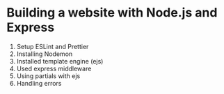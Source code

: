 # Building a website with Node.js and Express

1. Setup ESLint and Prettier
2. Installing Nodemon
3. Installed template engine (ejs)
4. Used express middleware
5. Using partials with ejs
6. Handling errors

